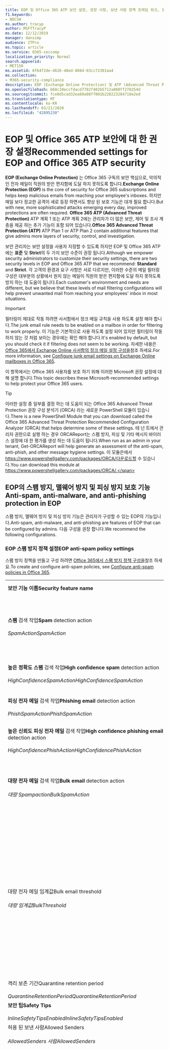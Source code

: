 ```yaml
---
title: EOP 및 Office 365 ATP 보안 설정, 권장 사항, 보낸 사람 정책 프레임 워크, 도메인 기반 메시지 보고 및 적합성에 대 한 Microsoft 권장 사항, DomainKeys 식별 된 메일, 단계, 작업 방법, 보안 기준, EOP에 대 한 초기 계획 ATP, 설치 ATP, 설치 EOP, ATP 구성, 구성 EOP, 보안 구성
f1.keywords:
- NOCSH
ms.author: tracyp
author: MSFTTracyP
ms.date: 12/12/2019
manager: dansimp
audience: ITPro
ms.topic: article
ms.service: O365-seccomp
localization_priority: Normal
search.appverid:
- MET150
ms.assetid: 6f64f2de-d626-48ed-8084-03cc72301aa4
ms.collection:
- M365-security-compliance
description: EOP (Exchange Online Protection) 및 ATP (Advanced Threat Protection) 보안 설정에 대 한 모범 사례 표준 보호에 대 한 최신 권장 사항은 무엇 인가요? 보다 엄격한 기능을 사용 하려면 어떻게 해야 합니까? 또한 ATP (Advanced Threat Protection)를 사용 하는 경우에는 어떤 것을 얻게 됩니까?
ms.openlocfilehash: b68c10eccfdacd7782f402b5712a808ff278254d
ms.sourcegitcommit: fce0d5cad32ea60a08ff001b228223284710e2ed
ms.translationtype: MT
ms.contentlocale: ko-KR
ms.lasthandoff: 03/21/2020
ms.locfileid: "42895230"
---
```

# <a name="recommended-settings-for-eop-and-office-365-atp-security"></a><span data-ttu-id="6106d-106">EOP 및 Office 365 ATP 보안에 대 한 권장 설정</span><span class="sxs-lookup"><span data-stu-id="6106d-106">Recommended settings for EOP and Office 365 ATP security</span></span>

<span data-ttu-id="6106d-107">**EOP (Exchange Online Protection)** 는 Office 365 구독의 보안 핵심으로, 악의적인 전자 메일이 직원의 받은 편지함에 도달 하지 못하도록 합니다.</span><span class="sxs-lookup"><span data-stu-id="6106d-107">**Exchange Online Protection (EOP)** is the core of security for Office 365 subscriptions and helps keep malicious emails from reaching your employee's inboxes.</span></span> <span data-ttu-id="6106d-108">하지만 매일 보다 정교한 공격이 새로 등장 하면서도 향상 된 보호 기능은 대개 필요 합니다.</span><span class="sxs-lookup"><span data-stu-id="6106d-108">But with new, more sophisticated attacks emerging every day, improved protections are often required.</span></span> <span data-ttu-id="6106d-109">**Office 365 ATP (Advanced Threat Protection)** ATP 계획 1 또는 ATP 계획 2에는 관리자가 더 많은 보안, 제어 및 조사 계층을 제공 하는 추가 기능이 포함 되어 있습니다.</span><span class="sxs-lookup"><span data-stu-id="6106d-109">**Office 365 Advanced Threat Protection (ATP)** ATP Plan 1 or ATP Plan 2 contain additional features that give admins more layers of security, control, and investigation.</span></span>

<span data-ttu-id="6106d-110">보안 관리자는 보안 설정을 사용자 지정할 수 있도록 하지만 EOP 및 Office 365 ATP에는 **표준** 및 **Strict**의 두 가지 보안 수준이 권장 됩니다.</span><span class="sxs-lookup"><span data-stu-id="6106d-110">Although we empower security administrators to customize their security settings, there are two security levels in EOP and Office 365 ATP that we recommend: **Standard** and **Strict**.</span></span> <span data-ttu-id="6106d-111">각 고객의 환경과 요구 사항은 서로 다르지만, 이러한 수준의 메일 필터링 구성은 대부분의 상황에서 원치 않는 메일이 직원의 받은 편지함에 도달 하지 못하도록 방지 하는 데 도움이 됩니다.</span><span class="sxs-lookup"><span data-stu-id="6106d-111">Each customer's environment and needs are different, but we believe that these levels of mail filtering configurations will help prevent unwanted mail from reaching your employees' inbox in most situations.</span></span>

> [!IMPORTANT]
> <span data-ttu-id="6106d-112">필터링이 제대로 작동 하려면 사서함에서 정크 메일 규칙을 사용 하도록 설정 해야 합니다.</span><span class="sxs-lookup"><span data-stu-id="6106d-112">The junk email rule needs to be enabled on a mailbox in order for filtering to work properly.</span></span> <span data-ttu-id="6106d-113">이 기능은 기본적으로 사용 하도록 설정 되어 있지만 필터링이 작동 하지 않는 것 처럼 보이는 경우에는 확인 해야 합니다.</span><span class="sxs-lookup"><span data-stu-id="6106d-113">It's enabled by default, but you should check it if filtering does not seem to be working.</span></span> <span data-ttu-id="6106d-114">자세한 내용은 [Office 365에서 Exchange Online 사서함의 정크 메일 설정 구성을](configure-junk-email-settings-on-exo-mailboxes.md)참조 하세요.</span><span class="sxs-lookup"><span data-stu-id="6106d-114">For more information, see [Configure junk email settings on Exchange Online mailboxes in Office 365](configure-junk-email-settings-on-exo-mailboxes.md).</span></span>

<span data-ttu-id="6106d-115">이 항목에서는 Office 365 사용자를 보호 하기 위해 이러한 Microsoft 권장 설정에 대해 설명 합니다.</span><span class="sxs-lookup"><span data-stu-id="6106d-115">This topic describes these Microsoft-recommended settings to help protect your Office 365 users.</span></span>

> [!TIP]
> <span data-ttu-id="6106d-116">이러한 설정 중 일부를 결정 하는 데 도움이 되는 Office 365 Advanced Threat Protection 권장 구성 분석기 (ORCA) 라는 새로운 PowerShell 모듈이 있습니다.</span><span class="sxs-lookup"><span data-stu-id="6106d-116">There is a new PowerShell Module that you can download called the Office 365 Advanced Threat Protection Recommended Configuration Analyzer (ORCA) that helps determine some of these settings.</span></span> <span data-ttu-id="6106d-117">테 넌 트에서 관리자 권한으로 실행 하는 경우 ORCAReport는 스팸 방지, 피싱 및 기타 메시지 바이러스 설정에 대 한 평가를 생성 하는 데 도움이 됩니다.</span><span class="sxs-lookup"><span data-stu-id="6106d-117">When run as an admin in your tenant, Get-ORCAReport will help generate an assessment of the anti-spam, anti-phish, and other message hygiene settings.</span></span> <span data-ttu-id="6106d-118">이 모듈은에서 https://www.powershellgallery.com/packages/ORCA/다운로드할 수 있습니다.</span><span class="sxs-lookup"><span data-stu-id="6106d-118">You can download this module at https://www.powershellgallery.com/packages/ORCA/.</span></span>

## <a name="anti-spam-anti-malware-and-anti-phishing-protection-in-eop"></a><span data-ttu-id="6106d-119">EOP의 스팸 방지, 맬웨어 방지 및 피싱 방지 보호 기능</span><span class="sxs-lookup"><span data-stu-id="6106d-119">Anti-spam, anti-malware, and anti-phishing protection in EOP</span></span>

<span data-ttu-id="6106d-120">스팸 방지, 맬웨어 방지 및 피싱 방지 기능은 관리자가 구성할 수 있는 EOP의 기능입니다.</span><span class="sxs-lookup"><span data-stu-id="6106d-120">Anti-spam, anti-malware, and anti-phishing are features of EOP that can be configured by admins.</span></span> <span data-ttu-id="6106d-121">다음 구성을 권장 합니다.</span><span class="sxs-lookup"><span data-stu-id="6106d-121">We recommend the following configurations.</span></span>

### <a name="eop-anti-spam-policy-settings"></a><span data-ttu-id="6106d-122">EOP 스팸 방지 정책 설정</span><span class="sxs-lookup"><span data-stu-id="6106d-122">EOP anti-spam policy settings</span></span>

<span data-ttu-id="6106d-123">스팸 방지 정책을 만들고 구성 하려면 [Office 365에서 스팸 방지 정책 구성을](configure-your-spam-filter-policies.md)참조 하세요.</span><span class="sxs-lookup"><span data-stu-id="6106d-123">To create and configure anti-spam policies, see [Configure anti-spam policies in Office 365](configure-your-spam-filter-policies.md).</span></span>

|||||
|---|---|---|---|
|<span data-ttu-id="6106d-124">**보안 기능 이름**</span><span class="sxs-lookup"><span data-stu-id="6106d-124">**Security feature name**</span></span>|<span data-ttu-id="6106d-125">**표준을**</span><span class="sxs-lookup"><span data-stu-id="6106d-125">**Standard**</span></span>|<span data-ttu-id="6106d-126">**항등**</span><span class="sxs-lookup"><span data-stu-id="6106d-126">**Strict**</span></span>|<span data-ttu-id="6106d-127">**설명**</span><span class="sxs-lookup"><span data-stu-id="6106d-127">**Comment**</span></span>|
|<span data-ttu-id="6106d-128">**스팸** 검색 작업</span><span class="sxs-lookup"><span data-stu-id="6106d-128">**Spam** detection action</span></span> <br/><br/> <span data-ttu-id="6106d-129">_SpamAction_</span><span class="sxs-lookup"><span data-stu-id="6106d-129">_SpamAction_</span></span>|<span data-ttu-id="6106d-130">**정크 메일 폴더로 메시지 이동**</span><span class="sxs-lookup"><span data-stu-id="6106d-130">**Move message to Junk Email folder**</span></span> <br/><br/> `MoveToJmf`|<span data-ttu-id="6106d-131">**메시지 격리**</span><span class="sxs-lookup"><span data-stu-id="6106d-131">**Quarantine message**</span></span> <br/><br/> `Quarantine`||
|<span data-ttu-id="6106d-132">**높은 정확도 스팸** 검색 작업</span><span class="sxs-lookup"><span data-stu-id="6106d-132">**High confidence spam** detection action</span></span> <br/><br/> <span data-ttu-id="6106d-133">_HighConfidenceSpamAction_</span><span class="sxs-lookup"><span data-stu-id="6106d-133">_HighConfidenceSpamAction_</span></span>|<span data-ttu-id="6106d-134">**메시지 격리**</span><span class="sxs-lookup"><span data-stu-id="6106d-134">**Quarantine message**</span></span> <br/><br/> `Quarantine`|<span data-ttu-id="6106d-135">**메시지 격리**</span><span class="sxs-lookup"><span data-stu-id="6106d-135">**Quarantine message**</span></span> <br/><br/> `Quarantine`||
|<span data-ttu-id="6106d-136">**피싱 전자 메일** 검색 작업</span><span class="sxs-lookup"><span data-stu-id="6106d-136">**Phishing email** detection action</span></span> <br/><br/> <span data-ttu-id="6106d-137">_PhishSpamAction_</span><span class="sxs-lookup"><span data-stu-id="6106d-137">_PhishSpamAction_</span></span>|<span data-ttu-id="6106d-138">**메시지 격리**</span><span class="sxs-lookup"><span data-stu-id="6106d-138">**Quarantine message**</span></span> <br/><br/> `Quarantine`|<span data-ttu-id="6106d-139">**메시지 격리**</span><span class="sxs-lookup"><span data-stu-id="6106d-139">**Quarantine message**</span></span> <br/><br/> `Quarantine`||
|<span data-ttu-id="6106d-140">**높은 신뢰도 피싱 전자 메일** 검색 작업</span><span class="sxs-lookup"><span data-stu-id="6106d-140">**High confidence phishing email** detection action</span></span> <br/><br/> <span data-ttu-id="6106d-141">_HighConfidencePhishAction_</span><span class="sxs-lookup"><span data-stu-id="6106d-141">_HighConfidencePhishAction_</span></span>|<span data-ttu-id="6106d-142">**메시지 격리**</span><span class="sxs-lookup"><span data-stu-id="6106d-142">**Quarantine message**</span></span> <br/><br/> `Quarantine`|<span data-ttu-id="6106d-143">**메시지 격리**</span><span class="sxs-lookup"><span data-stu-id="6106d-143">**Quarantine message**</span></span> <br/><br/> `Quarantine`||
|<span data-ttu-id="6106d-144">**대량 전자 메일** 검색 작업</span><span class="sxs-lookup"><span data-stu-id="6106d-144">**Bulk email** detection action</span></span> <br/><br/> <span data-ttu-id="6106d-145">_대량 Spampaction_</span><span class="sxs-lookup"><span data-stu-id="6106d-145">_BulkSpamAction_</span></span>|<span data-ttu-id="6106d-146">**정크 메일 폴더로 메시지 이동**</span><span class="sxs-lookup"><span data-stu-id="6106d-146">**Move message to Junk Email folder**</span></span> <br/><br/> `MoveToJmf`|<span data-ttu-id="6106d-147">**메시지 격리**</span><span class="sxs-lookup"><span data-stu-id="6106d-147">**Quarantine message**</span></span> <br/><br/> `Quarantine`||
|<span data-ttu-id="6106d-148">대량 전자 메일 임계값</span><span class="sxs-lookup"><span data-stu-id="6106d-148">Bulk email threshold</span></span> <br/><br/> <span data-ttu-id="6106d-149">_대량 임계값_</span><span class="sxs-lookup"><span data-stu-id="6106d-149">_BulkThreshold_</span></span>|<span data-ttu-id="6106d-150">6 </span><span class="sxs-lookup"><span data-stu-id="6106d-150">6</span></span>|<span data-ttu-id="6106d-151">4 </span><span class="sxs-lookup"><span data-stu-id="6106d-151">4</span></span>|<span data-ttu-id="6106d-152">기본값은 7 이지만이 값을 6으로 변경 하는 것이 좋습니다.</span><span class="sxs-lookup"><span data-stu-id="6106d-152">The default value is currently 7, but we recommend that you change it to 6.</span></span> <span data-ttu-id="6106d-153">자세한 내용은 [Office 365의 BCL (대량 불만 수준)](bulk-complaint-level-values.md)을 참조 하세요.</span><span class="sxs-lookup"><span data-stu-id="6106d-153">For details, see [Bulk complaint level (BCL) in Office 365](bulk-complaint-level-values.md).</span></span>|
|<span data-ttu-id="6106d-154">격리 보존 기간</span><span class="sxs-lookup"><span data-stu-id="6106d-154">Quarantine retention period</span></span> <br/><br/> <span data-ttu-id="6106d-155">_QuarantineRetentionPeriod_</span><span class="sxs-lookup"><span data-stu-id="6106d-155">_QuarantineRetentionPeriod_</span></span>|<span data-ttu-id="6106d-156">30일</span><span class="sxs-lookup"><span data-stu-id="6106d-156">30 days</span></span>|<span data-ttu-id="6106d-157">30일</span><span class="sxs-lookup"><span data-stu-id="6106d-157">30 days</span></span>||
|<span data-ttu-id="6106d-158">**보안 팁**</span><span class="sxs-lookup"><span data-stu-id="6106d-158">**Safety Tips**</span></span> <br/><br/> <span data-ttu-id="6106d-159">_InlineSafetyTipsEnabled_</span><span class="sxs-lookup"><span data-stu-id="6106d-159">_InlineSafetyTipsEnabled_</span></span>|<span data-ttu-id="6106d-160">켜짐</span><span class="sxs-lookup"><span data-stu-id="6106d-160">On</span></span> <br/><br/> `$true`|<span data-ttu-id="6106d-161">켜짐</span><span class="sxs-lookup"><span data-stu-id="6106d-161">On</span></span> <br/><br/> `$true`||
|<span data-ttu-id="6106d-162">허용 된 보낸 사람</span><span class="sxs-lookup"><span data-stu-id="6106d-162">Allowed Senders</span></span> <br/><br/> <span data-ttu-id="6106d-163">_AllowedSenders 사람_</span><span class="sxs-lookup"><span data-stu-id="6106d-163">_AllowedSenders_</span></span>|<span data-ttu-id="6106d-164">없음</span><span class="sxs-lookup"><span data-stu-id="6106d-164">None</span></span>|<span data-ttu-id="6106d-165">없음</span><span class="sxs-lookup"><span data-stu-id="6106d-165">None</span></span>||
|<span data-ttu-id="6106d-166">허용 된 보낸 사람 도메인</span><span class="sxs-lookup"><span data-stu-id="6106d-166">Allowed Sender Domains</span></span> <br/><br/> <span data-ttu-id="6106d-167">_AllowedSenderDomains_</span><span class="sxs-lookup"><span data-stu-id="6106d-167">_AllowedSenderDomains_</span></span>|<span data-ttu-id="6106d-168">없음</span><span class="sxs-lookup"><span data-stu-id="6106d-168">None</span></span>|<span data-ttu-id="6106d-169">없음</span><span class="sxs-lookup"><span data-stu-id="6106d-169">None</span></span>|<span data-ttu-id="6106d-170">소유한 도메인 (허용 _도메인이_라고도 함)을 허용 된 보낸 사람 목록에 추가 하지 않아도 됩니다.</span><span class="sxs-lookup"><span data-stu-id="6106d-170">Adding domains that you own (also known as _accepted domains_) to the allowed senders list is not required.</span></span> <span data-ttu-id="6106d-171">실제로는 잘못 된 행위자가 메일을 필터링 할 수 있는 기회를 만들기 때문에 높은 위험으로 간주 됩니다. **스팸 방지 설정** 페이지의 보안 & 준수 센터 [에서 스푸핑 정보를 사용 하](learn-about-spoof-intelligence.md) 여 조직의 일부인 도메인을 스푸핑 하는 모든 보낸 사람을 검토 하거나 외부 도메인을 위장 합니다.</span><span class="sxs-lookup"><span data-stu-id="6106d-171">In fact, it's considered high risk since it creates opportunities for bad actors to send you mail that would otherwise be filtered out. Use [spoof intelligence](learn-about-spoof-intelligence.md) in the Security & Compliance Center on the **Anti-spam settings** page to review all senders who are spoofing either domains that are part of your organization, or spoofing external domains.</span></span>|
|<span data-ttu-id="6106d-172">수신 거부</span><span class="sxs-lookup"><span data-stu-id="6106d-172">Blocked Senders</span></span> <br/><br/> <span data-ttu-id="6106d-173">_BlockedSenders_</span><span class="sxs-lookup"><span data-stu-id="6106d-173">_BlockedSenders_</span></span>|<span data-ttu-id="6106d-174">없음</span><span class="sxs-lookup"><span data-stu-id="6106d-174">None</span></span>|<span data-ttu-id="6106d-175">없음</span><span class="sxs-lookup"><span data-stu-id="6106d-175">None</span></span>||
|<span data-ttu-id="6106d-176">차단할 보낸 사람 도메인</span><span class="sxs-lookup"><span data-stu-id="6106d-176">Blocked Sender Domains</span></span> <br/><br/> <span data-ttu-id="6106d-177">_BlockedSenderDomains_</span><span class="sxs-lookup"><span data-stu-id="6106d-177">_BlockedSenderDomains_</span></span>|<span data-ttu-id="6106d-178">없음</span><span class="sxs-lookup"><span data-stu-id="6106d-178">None</span></span>|<span data-ttu-id="6106d-179">없음</span><span class="sxs-lookup"><span data-stu-id="6106d-179">None</span></span>||
|<span data-ttu-id="6106d-180">**최종 사용자 스팸 알림 사용**</span><span class="sxs-lookup"><span data-stu-id="6106d-180">**Enable end-user spam notifications**</span></span> <br/><br/> <span data-ttu-id="6106d-181">_EnableEndUserSpamNotifications_</span><span class="sxs-lookup"><span data-stu-id="6106d-181">_EnableEndUserSpamNotifications_</span></span>|<span data-ttu-id="6106d-182">사용</span><span class="sxs-lookup"><span data-stu-id="6106d-182">Enabled</span></span> <br/><br/> `$true`|<span data-ttu-id="6106d-183">사용</span><span class="sxs-lookup"><span data-stu-id="6106d-183">Enabled</span></span> <br/><br/> `$true`||
|<span data-ttu-id="6106d-184">**다음 간격으로 최종 사용자 스팸 알림 보내기 (일)**</span><span class="sxs-lookup"><span data-stu-id="6106d-184">**Send end-user spam notifications every (days)**</span></span> <br/><br/> <span data-ttu-id="6106d-185">_EndUserSpamNotificationFrequency_</span><span class="sxs-lookup"><span data-stu-id="6106d-185">_EndUserSpamNotificationFrequency_</span></span>|<span data-ttu-id="6106d-186">3 일</span><span class="sxs-lookup"><span data-stu-id="6106d-186">3 days</span></span>|<span data-ttu-id="6106d-187">3 일</span><span class="sxs-lookup"><span data-stu-id="6106d-187">3 days</span></span>||
|<span data-ttu-id="6106d-188">**스팸 ZAP**</span><span class="sxs-lookup"><span data-stu-id="6106d-188">**Spam ZAP**</span></span> <br/><br/> <span data-ttu-id="6106d-189">_SpamZapEnabled_</span><span class="sxs-lookup"><span data-stu-id="6106d-189">_SpamZapEnabled_</span></span>|<span data-ttu-id="6106d-190">사용</span><span class="sxs-lookup"><span data-stu-id="6106d-190">Enabled</span></span> <br/><br/> `$true`|<span data-ttu-id="6106d-191">사용</span><span class="sxs-lookup"><span data-stu-id="6106d-191">Enabled</span></span> <br/><br/> `$true`||
|<span data-ttu-id="6106d-192">**피싱 ZAP**</span><span class="sxs-lookup"><span data-stu-id="6106d-192">**Phish ZAP**</span></span> <br/><br/> <span data-ttu-id="6106d-193">_PhishZapEnabled_</span><span class="sxs-lookup"><span data-stu-id="6106d-193">_PhishZapEnabled_</span></span>|<span data-ttu-id="6106d-194">사용</span><span class="sxs-lookup"><span data-stu-id="6106d-194">Enabled</span></span> <br/><br/> `$true`|<span data-ttu-id="6106d-195">사용</span><span class="sxs-lookup"><span data-stu-id="6106d-195">Enabled</span></span> <br/><br/> `$true`||
|<span data-ttu-id="6106d-196">_MarkAsSpamBulkMail_</span><span class="sxs-lookup"><span data-stu-id="6106d-196">_MarkAsSpamBulkMail_</span></span>|<span data-ttu-id="6106d-197">켜짐</span><span class="sxs-lookup"><span data-stu-id="6106d-197">On</span></span>|<span data-ttu-id="6106d-198">켜짐</span><span class="sxs-lookup"><span data-stu-id="6106d-198">On</span></span>|<span data-ttu-id="6106d-199">이 설정은 PowerShell 에서만 사용할 수 있습니다.</span><span class="sxs-lookup"><span data-stu-id="6106d-199">This setting is only available in PowerShell.</span></span>|
|

<span data-ttu-id="6106d-200">스팸 방지 정책에는 더 이상 사용 되지 않는 여러 ASF (고급 스팸 필터) 설정이 있습니다.</span><span class="sxs-lookup"><span data-stu-id="6106d-200">There are several other Advanced Spam Filter (ASF) settings in anti-spam policies that are in the process of being deprecated.</span></span> <span data-ttu-id="6106d-201">이러한 기능의 감가 상각 일정에 대 한 자세한 내용은이 항목의 외부에서 제공 됩니다.</span><span class="sxs-lookup"><span data-stu-id="6106d-201">More information on the timelines for the depreciation of these features will be communicated outside of this topic.</span></span>

<span data-ttu-id="6106d-202">이러한 ASF 설정은 **표준** 및 **Strict** 수준에 대해 모두 **해제** 하는 것이 좋습니다.</span><span class="sxs-lookup"><span data-stu-id="6106d-202">We recommend that you turn these ASF settings **Off** for both **Standard** and **Strict** levels.</span></span> <span data-ttu-id="6106d-203">ASF 설정에 대 한 자세한 내용은 [Office 365의 asf (Advanced 스팸 필터) 설정을](advanced-spam-filtering-asf-options.md)참조 하십시오.</span><span class="sxs-lookup"><span data-stu-id="6106d-203">For more information about ASF settings, see [Advanced Spam Filter (ASF) settings in Office 365](advanced-spam-filtering-asf-options.md).</span></span>

|||
|----|---|
|<span data-ttu-id="6106d-204">**보안 기능 이름**</span><span class="sxs-lookup"><span data-stu-id="6106d-204">**Security feature name**</span></span>|<span data-ttu-id="6106d-205">**Comments**</span><span class="sxs-lookup"><span data-stu-id="6106d-205">**Comments**</span></span>|
|<span data-ttu-id="6106d-206">**원격 사이트에 대 한 이미지 링크** (_IncreaseScoreWithImageLinks_)</span><span class="sxs-lookup"><span data-stu-id="6106d-206">**Image links to remote sites** (_IncreaseScoreWithImageLinks_)</span></span>||
|<span data-ttu-id="6106d-207">**URL의 숫자 IP 주소** (_IncreaseScoreWithNumericIps_)</span><span class="sxs-lookup"><span data-stu-id="6106d-207">**Numeric IP address in URL** (_IncreaseScoreWithNumericIps_)</span></span>||
|<span data-ttu-id="6106d-208">**UL이 다른 포트로 리디렉션** (_IncreaseScoreWithRedirectToOtherPort_)</span><span class="sxs-lookup"><span data-stu-id="6106d-208">**UL redirect to other port** (_IncreaseScoreWithRedirectToOtherPort_)</span></span>||
|<span data-ttu-id="6106d-209">**-Biz 또는 IncreaseScoreWithBizOrInfoUrls (info websites)에 대 한 URL** _IncreaseScoreWithBizOrInfoUrls_</span><span class="sxs-lookup"><span data-stu-id="6106d-209">**URL to .biz or .info websites** (_IncreaseScoreWithBizOrInfoUrls_)</span></span>||
|<span data-ttu-id="6106d-210">**빈 메시지** (_MarkAsSpamEmptyMessages_)</span><span class="sxs-lookup"><span data-stu-id="6106d-210">**Empty messages** (_MarkAsSpamEmptyMessages_)</span></span>||
|<span data-ttu-id="6106d-211">**JavaScript 또는 HTML의 VBScript** (_MarkAsSpamJavaScriptInHtml_)</span><span class="sxs-lookup"><span data-stu-id="6106d-211">**JavaScript or VBScript in HTML** (_MarkAsSpamJavaScriptInHtml_)</span></span>||
|<span data-ttu-id="6106d-212">**HTML의 Frame 또는 IFrame 태그** (_MarkAsSpamFramesInHtml_)</span><span class="sxs-lookup"><span data-stu-id="6106d-212">**Frame or IFrame tags in HTML** (_MarkAsSpamFramesInHtml_)</span></span>||
|<span data-ttu-id="6106d-213">**HTML의 개체 태그** (_MarkAsSpamObjectTagsInHtml_)</span><span class="sxs-lookup"><span data-stu-id="6106d-213">**Object tags in HTML** (_MarkAsSpamObjectTagsInHtml_)</span></span>||
|<span data-ttu-id="6106d-214">**HTML로 태그 포함** (_MarkAsSpamEmbedTagsInHtml_)</span><span class="sxs-lookup"><span data-stu-id="6106d-214">**Embed tags in HTML** (_MarkAsSpamEmbedTagsInHtml_)</span></span>||
|<span data-ttu-id="6106d-215">**HTML의 양식 태그** (_MarkAsSpamFormTagsInHtml_)</span><span class="sxs-lookup"><span data-stu-id="6106d-215">**Form tags in HTML** (_MarkAsSpamFormTagsInHtml_)</span></span>||
|<span data-ttu-id="6106d-216">**HTML의 웹 버그** (_MarkAsSpamWebBugsInHtml_)</span><span class="sxs-lookup"><span data-stu-id="6106d-216">**Web bugs in HTML** (_MarkAsSpamWebBugsInHtml_)</span></span>||
|<span data-ttu-id="6106d-217">**중요 한 단어 목록 적용** (_MarkAsSpamSensitiveWordList_)</span><span class="sxs-lookup"><span data-stu-id="6106d-217">**Apply sensitive word list** (_MarkAsSpamSensitiveWordList_)</span></span>||
|<span data-ttu-id="6106d-218">**SPF 레코드: 하드 실패** (_MarkAsSpamSpfRecordHardFail_)</span><span class="sxs-lookup"><span data-stu-id="6106d-218">**SPF record: hard fail** (_MarkAsSpamSpfRecordHardFail_)</span></span>||
|<span data-ttu-id="6106d-219">**조건부 보낸 사람 ID 필터링: 하드 실패** (_MarkAsSpamFromAddressAuthFail_)</span><span class="sxs-lookup"><span data-stu-id="6106d-219">**Conditional Sender ID filtering: hard fail** (_MarkAsSpamFromAddressAuthFail_)</span></span>||
|<span data-ttu-id="6106d-220">**NDR 백 분산** (_MarkAsSpamNdrBackscatter_)</span><span class="sxs-lookup"><span data-stu-id="6106d-220">**NDR backscatter** (_MarkAsSpamNdrBackscatter_)</span></span>||
|

#### <a name="eop-outbound-spam-policy-settings"></a><span data-ttu-id="6106d-221">EOP 아웃 바운드 스팸 정책 설정</span><span class="sxs-lookup"><span data-stu-id="6106d-221">EOP outbound spam policy settings</span></span>

<span data-ttu-id="6106d-222">아웃 바운드 스팸 정책을 만들고 구성 하려면 [Office 365에서 아웃 바운드 스팸 필터링 구성을](configure-the-outbound-spam-policy.md)참조 하세요.</span><span class="sxs-lookup"><span data-stu-id="6106d-222">To create and configure outbound spam policies, see [Configure outbound spam filtering in Office 365](configure-the-outbound-spam-policy.md).</span></span>

||||
|---|---|---|---|
|<span data-ttu-id="6106d-223">**보안 기능 이름**</span><span class="sxs-lookup"><span data-stu-id="6106d-223">**Security feature name**</span></span>|<span data-ttu-id="6106d-224">**표준을**</span><span class="sxs-lookup"><span data-stu-id="6106d-224">**Standard**</span></span>|<span data-ttu-id="6106d-225">**항등**</span><span class="sxs-lookup"><span data-stu-id="6106d-225">**Strict**</span></span>|<span data-ttu-id="6106d-226">**설명**</span><span class="sxs-lookup"><span data-stu-id="6106d-226">**Comment**</span></span>|
|<span data-ttu-id="6106d-227">**사용자 당 최대 받는 사람 수: 외부 시간 제한**</span><span class="sxs-lookup"><span data-stu-id="6106d-227">**Maximum number of recipients per user: External hourly limit**</span></span> <br/><br/> <span data-ttu-id="6106d-228">_RecipientLimitExternalPerHour_</span><span class="sxs-lookup"><span data-stu-id="6106d-228">_RecipientLimitExternalPerHour_</span></span>|<span data-ttu-id="6106d-229">500</span><span class="sxs-lookup"><span data-stu-id="6106d-229">500</span></span>|<span data-ttu-id="6106d-230">400</span><span class="sxs-lookup"><span data-stu-id="6106d-230">400</span></span>||
|<span data-ttu-id="6106d-231">**사용자 당 최대 받는 사람 수: 내부 시간 제한**</span><span class="sxs-lookup"><span data-stu-id="6106d-231">**Maximum number of recipients per user: Internal hourly limit**</span></span> <br/><br/> <span data-ttu-id="6106d-232">_RecipientLimitInternalPerHour_</span><span class="sxs-lookup"><span data-stu-id="6106d-232">_RecipientLimitInternalPerHour_</span></span>|<span data-ttu-id="6106d-233">1000</span><span class="sxs-lookup"><span data-stu-id="6106d-233">1000</span></span>|<span data-ttu-id="6106d-234">800</span><span class="sxs-lookup"><span data-stu-id="6106d-234">800</span></span>||
|<span data-ttu-id="6106d-235">**사용자 당 최대 받는 사람 수: 일일 제한**</span><span class="sxs-lookup"><span data-stu-id="6106d-235">**Maximum number of recipients per user: Daily limit**</span></span> <br/><br/> <span data-ttu-id="6106d-236">_RecipientLimitPerDay_</span><span class="sxs-lookup"><span data-stu-id="6106d-236">_RecipientLimitPerDay_</span></span>|<span data-ttu-id="6106d-237">1000</span><span class="sxs-lookup"><span data-stu-id="6106d-237">1000</span></span>|<span data-ttu-id="6106d-238">800</span><span class="sxs-lookup"><span data-stu-id="6106d-238">800</span></span>||
|<span data-ttu-id="6106d-239">**사용자가 제한을 초과 하는 경우의 동작**</span><span class="sxs-lookup"><span data-stu-id="6106d-239">**Action when a user exceeds the limits**</span></span> <br/><br/> <span data-ttu-id="6106d-240">_ActionWhenThresholdReached_</span><span class="sxs-lookup"><span data-stu-id="6106d-240">_ActionWhenThresholdReached_</span></span>|<span data-ttu-id="6106d-241">**사용자가 메일을 보낼 수 없도록 제한**</span><span class="sxs-lookup"><span data-stu-id="6106d-241">**Restrict the user from sending mail**</span></span> <br/><br/> `BlockUser`|<span data-ttu-id="6106d-242">**사용자가 메일을 보낼 수 없도록 제한**</span><span class="sxs-lookup"><span data-stu-id="6106d-242">**Restrict the user from sending mail**</span></span> <br/><br/> `BlockUser`||
|

### <a name="eop-anti-malware-policy-settings"></a><span data-ttu-id="6106d-243">EOP 맬웨어 방지 정책 설정</span><span class="sxs-lookup"><span data-stu-id="6106d-243">EOP anti-malware policy settings</span></span>

<span data-ttu-id="6106d-244">맬웨어 방지 정책을 만들고 구성 하려면 [Office 365에서 맬웨어 방지 정책 구성을](configure-anti-malware-policies.md)참조 하세요.</span><span class="sxs-lookup"><span data-stu-id="6106d-244">To create and configure anti-malware policies, see [Configure anti-malware policies in Office 365](configure-anti-malware-policies.md).</span></span>

|||||
|---|---|---|---|
|<span data-ttu-id="6106d-245">**보안 기능 이름**</span><span class="sxs-lookup"><span data-stu-id="6106d-245">**Security feature name**</span></span>|<span data-ttu-id="6106d-246">**표준을**</span><span class="sxs-lookup"><span data-stu-id="6106d-246">**Standard**</span></span>|<span data-ttu-id="6106d-247">**항등**</span><span class="sxs-lookup"><span data-stu-id="6106d-247">**Strict**</span></span>|<span data-ttu-id="6106d-248">**설명**</span><span class="sxs-lookup"><span data-stu-id="6106d-248">**Comment**</span></span>|
|<span data-ttu-id="6106d-249">**메시지가 격리 된 경우 받는 사람에 게 알릴지 여부**</span><span class="sxs-lookup"><span data-stu-id="6106d-249">**Do you want to notify recipients if their messages are quarantined?**</span></span> <br/><br/> <span data-ttu-id="6106d-250">_작업_</span><span class="sxs-lookup"><span data-stu-id="6106d-250">_Action_</span></span>|<span data-ttu-id="6106d-251">아니요</span><span class="sxs-lookup"><span data-stu-id="6106d-251">No</span></span> <br/><br/> <span data-ttu-id="6106d-252">_DeleteMessage_</span><span class="sxs-lookup"><span data-stu-id="6106d-252">_DeleteMessage_</span></span>|<span data-ttu-id="6106d-253">아니요</span><span class="sxs-lookup"><span data-stu-id="6106d-253">No</span></span> <br/><br/> <span data-ttu-id="6106d-254">_DeleteMessage_</span><span class="sxs-lookup"><span data-stu-id="6106d-254">_DeleteMessage_</span></span>|<span data-ttu-id="6106d-255">전자 메일 첨부 파일에서 맬웨어가 검색 되 면 메시지가 격리 되며 관리자만 해제할 수 있습니다.</span><span class="sxs-lookup"><span data-stu-id="6106d-255">If malware is detected in an email attachment, the message is quarantined and can be released only by an admin.</span></span>|
|<span data-ttu-id="6106d-256">**일반 첨부 파일 형식 필터**</span><span class="sxs-lookup"><span data-stu-id="6106d-256">**Common Attachment Types Filter**</span></span> <br/><br/> <span data-ttu-id="6106d-257">_EnableFileFilter_</span><span class="sxs-lookup"><span data-stu-id="6106d-257">_EnableFileFilter_</span></span>|<span data-ttu-id="6106d-258">켜짐</span><span class="sxs-lookup"><span data-stu-id="6106d-258">On</span></span> <br/><br/> `$true`|<span data-ttu-id="6106d-259">켜짐</span><span class="sxs-lookup"><span data-stu-id="6106d-259">On</span></span> <br/><br/> `$true`|<span data-ttu-id="6106d-260">이 설정은 첨부 파일 내용에 상관 없이 설정별 첨부 파일이 들어 있는 메시지의 형식을 설정 합니다.</span><span class="sxs-lookup"><span data-stu-id="6106d-260">This setting quarantines messages that contain executable attachments based on file type, regardless of the attachment content.</span></span>|
|<span data-ttu-id="6106d-261">**맬웨어 제로 시간 자동 삭제**</span><span class="sxs-lookup"><span data-stu-id="6106d-261">**Malware Zero-hour Auto Purge**</span></span> <br/><br/> <span data-ttu-id="6106d-262">_ZapEnabled_</span><span class="sxs-lookup"><span data-stu-id="6106d-262">_ZapEnabled_</span></span>|<span data-ttu-id="6106d-263">켜짐</span><span class="sxs-lookup"><span data-stu-id="6106d-263">On</span></span> <br/><br/> `$true`|<span data-ttu-id="6106d-264">켜짐</span><span class="sxs-lookup"><span data-stu-id="6106d-264">On</span></span> <br/><br/> `$true`||
|<span data-ttu-id="6106d-265">배달 되지 않은 메시지의 **내부 보낸 사람에 게 알림**</span><span class="sxs-lookup"><span data-stu-id="6106d-265">**Notify internal senders** of the undelivered message</span></span> <br/><br/> <span data-ttu-id="6106d-266">_EnableInternalSenderNotifications_</span><span class="sxs-lookup"><span data-stu-id="6106d-266">_EnableInternalSenderNotifications_</span></span>|<span data-ttu-id="6106d-267">사용 안 함</span><span class="sxs-lookup"><span data-stu-id="6106d-267">Disabled</span></span> <br/><br/> `$false`|<span data-ttu-id="6106d-268">사용 안 함</span><span class="sxs-lookup"><span data-stu-id="6106d-268">Disabled</span></span> <br/><br/> `$false`||
|<span data-ttu-id="6106d-269">배달 되지 않은 메시지의 **외부 보낸 사람에 게 알림**</span><span class="sxs-lookup"><span data-stu-id="6106d-269">**Notify external senders** of the undelivered message</span></span> <br/><br/> <span data-ttu-id="6106d-270">_EnableExternalSenderNotifications_</span><span class="sxs-lookup"><span data-stu-id="6106d-270">_EnableExternalSenderNotifications_</span></span>|<span data-ttu-id="6106d-271">사용 안 함</span><span class="sxs-lookup"><span data-stu-id="6106d-271">Disabled</span></span> <br/><br/> `$false`|<span data-ttu-id="6106d-272">사용 안 함</span><span class="sxs-lookup"><span data-stu-id="6106d-272">Disabled</span></span> <br/><br/> `$false`||
|

### <a name="eop-anti-phishing-policy-settings"></a><span data-ttu-id="6106d-273">EOP 피싱 방지 정책 설정</span><span class="sxs-lookup"><span data-stu-id="6106d-273">EOP anti-phishing policy settings</span></span>

|<span data-ttu-id="6106d-274">보안 기능 이름</span><span class="sxs-lookup"><span data-stu-id="6106d-274">Security feature name</span></span>|<span data-ttu-id="6106d-275">표준을</span><span class="sxs-lookup"><span data-stu-id="6106d-275">Standard</span></span>|<span data-ttu-id="6106d-276">항등</span><span class="sxs-lookup"><span data-stu-id="6106d-276">Strict</span></span>|<span data-ttu-id="6106d-277">Comment</span><span class="sxs-lookup"><span data-stu-id="6106d-277">Comment</span></span>|
|---------|---------|---------|---------|
|<span data-ttu-id="6106d-278">스푸핑 방지 보호 사용</span><span class="sxs-lookup"><span data-stu-id="6106d-278">Enable anti-spoofing protection</span></span>|<span data-ttu-id="6106d-279">켜짐</span><span class="sxs-lookup"><span data-stu-id="6106d-279">On</span></span>|<span data-ttu-id="6106d-280">켜짐</span><span class="sxs-lookup"><span data-stu-id="6106d-280">On</span></span>||
|<span data-ttu-id="6106d-281">인증 되지 않은 보낸 사람 (태깅) 사용</span><span class="sxs-lookup"><span data-stu-id="6106d-281">Enable Unauthenticated Sender (tagging)</span></span>|<span data-ttu-id="6106d-282">켜짐</span><span class="sxs-lookup"><span data-stu-id="6106d-282">On</span></span>|<span data-ttu-id="6106d-283">켜짐</span><span class="sxs-lookup"><span data-stu-id="6106d-283">On</span></span>||
|<span data-ttu-id="6106d-284">도메인을 스푸핑할 수 없는 사용자가 전자 메일을 보낸 경우</span><span class="sxs-lookup"><span data-stu-id="6106d-284">If email is sent by someone who's not allowed to spoof your domain</span></span>|<span data-ttu-id="6106d-285">받는 사람의 정크 메일 폴더로 메시지 이동</span><span class="sxs-lookup"><span data-stu-id="6106d-285">Move message to the recipients' Junk Email folders</span></span>|<span data-ttu-id="6106d-286">메시지 격리</span><span class="sxs-lookup"><span data-stu-id="6106d-286">Quarantine the message</span></span>||

## <a name="office-365-advanced-threat-protection-security"></a><span data-ttu-id="6106d-287">Office 365 Advanced Threat Protection 보안</span><span class="sxs-lookup"><span data-stu-id="6106d-287">Office 365 Advanced Threat Protection security</span></span>

<span data-ttu-id="6106d-288">추가 보안 이점은 Office 365의 ATP (Advanced Threat Protection) 구독에서 제공 됩니다.</span><span class="sxs-lookup"><span data-stu-id="6106d-288">Additional security benefits come with an Office 365 Advanced Threat Protection (ATP) subscription.</span></span> <span data-ttu-id="6106d-289">최신 뉴스 및 정보에 대 한 [Office 365 ATP의 새로운 기능](whats-new-in-office-365-atp.md)을 확인할 수 있습니다.</span><span class="sxs-lookup"><span data-stu-id="6106d-289">For the latest news and information, you can see [What's new in Office 365 ATP](whats-new-in-office-365-atp.md).</span></span>

<span data-ttu-id="6106d-290">Office 365 ATP에는 악의적인 첨부 파일이 있는 전자 메일이 배달 되지 않도록 하 고 사용자가 안전 하지 않을 수 있는 Url을 클릭 하지 못하도록 하기 위한 안전한 첨부 파일 및 안전한 링크 정책이 포함 되어 있습니다.</span><span class="sxs-lookup"><span data-stu-id="6106d-290">Office 365 ATP includes the Safe Attachment and Safe Links policies to prevent email with potentially malicious attachments from being delivered, and to keep users from clicking potentially unsafe URLs.</span></span>

> [!IMPORTANT]
> <span data-ttu-id="6106d-291">고급 피싱 방지는 Office 365 ATP 구독의 혜택 중 하나입니다.</span><span class="sxs-lookup"><span data-stu-id="6106d-291">Advanced anti-phishing is one of the benefits of an Office 365 ATP subscription.</span></span> <span data-ttu-id="6106d-292">기본적으로 사용 하도록 설정 되어 있지만 메일 필터링을 시작 하려면 먼저 하나 이상의 피싱 방지 정책을 구성 ***해야 합니다*** .</span><span class="sxs-lookup"><span data-stu-id="6106d-292">Although it's enabled by default, you ***must*** configure at least one anti-phishing policy before it can start filtering mail.</span></span> <span data-ttu-id="6106d-293">피싱 방지 정책을 구성 하지 않으면 사용자가 위험한 전자 메일에 노출 될 수 있습니다.</span><span class="sxs-lookup"><span data-stu-id="6106d-293">Forgetting to configure anti-phishing policies could exposes users to risky emails.</span></span> <span data-ttu-id="6106d-294">Office 365 ATP 구독을 추가한 후에는 피싱 방지 정책을 구성 해야 합니다.</span><span class="sxs-lookup"><span data-stu-id="6106d-294">Be sure to configure your anti-phishing policies after you add an Office 365 ATP subscription.</span></span>

<span data-ttu-id="6106d-295">EOP에 Office 365 ATP 구독을 추가한 경우에는 다음 구성을 설정 합니다.</span><span class="sxs-lookup"><span data-stu-id="6106d-295">If you've added an Office 365 ATP subscription to your EOP, set the following configurations.</span></span>

### <a name="office-atp-anti-phishing-policy-settings"></a><span data-ttu-id="6106d-296">Office ATP 피싱 방지 정책 설정</span><span class="sxs-lookup"><span data-stu-id="6106d-296">Office ATP anti-phishing policy settings</span></span>

<span data-ttu-id="6106d-297">EOP 고객은 앞에서 설명한 것 처럼 기본 피싱 방지를 제공 하지만 Office 365 ATP에는 공격을 방지, 감지 및 수정 하는 데 도움이 되는 다양 한 기능 및 제어가 포함 되어 있습니다.</span><span class="sxs-lookup"><span data-stu-id="6106d-297">EOP customers get basic anti-phishing as previously described, but Office 365 ATP includes more features and control to help prevent, detect, and remediate against attacks.</span></span>

|<span data-ttu-id="6106d-298">가장 보안 기능 이름</span><span class="sxs-lookup"><span data-stu-id="6106d-298">Impersonation security feature name</span></span>|<span data-ttu-id="6106d-299">표준을</span><span class="sxs-lookup"><span data-stu-id="6106d-299">Standard</span></span>|<span data-ttu-id="6106d-300">항등</span><span class="sxs-lookup"><span data-stu-id="6106d-300">Strict</span></span>|<span data-ttu-id="6106d-301">Comment</span><span class="sxs-lookup"><span data-stu-id="6106d-301">Comment</span></span>|
|---------|---------|---------|---------|
|<span data-ttu-id="6106d-302">(가장 정책 편집) 보호할 사용자 추가</span><span class="sxs-lookup"><span data-stu-id="6106d-302">(Edit impersonation policy) Add users to protect</span></span>|<span data-ttu-id="6106d-303">켜짐</span><span class="sxs-lookup"><span data-stu-id="6106d-303">On</span></span>|<span data-ttu-id="6106d-304">켜짐</span><span class="sxs-lookup"><span data-stu-id="6106d-304">On</span></span>|<span data-ttu-id="6106d-305">조직에 따라 다르지만 주요 역할에 사용자를 추가 하는 것이 좋습니다.</span><span class="sxs-lookup"><span data-stu-id="6106d-305">Depends on your organization, but we recommend adding users in key roles.</span></span> <span data-ttu-id="6106d-306">내부적으로는 CEO, CFO 및 기타 선임 리더가 될 수 있습니다.</span><span class="sxs-lookup"><span data-stu-id="6106d-306">Internally, these might be your CEO, CFO, and other senior leaders.</span></span> <span data-ttu-id="6106d-307">외부에는 council 구성원 또는 이사회의 보드가 포함 될 수 있습니다.</span><span class="sxs-lookup"><span data-stu-id="6106d-307">Externally, these could include council members or your board of directors.</span></span>|
|<span data-ttu-id="6106d-308">(가장 정책 편집) 소유한 도메인을 자동으로 포함</span><span class="sxs-lookup"><span data-stu-id="6106d-308">(Edit impersonation policy) Automatically include the domains I own</span></span>|<span data-ttu-id="6106d-309">켜짐</span><span class="sxs-lookup"><span data-stu-id="6106d-309">On</span></span>|<span data-ttu-id="6106d-310">켜짐</span><span class="sxs-lookup"><span data-stu-id="6106d-310">On</span></span>||
|<span data-ttu-id="6106d-311">(가장 정책 편집) 사용자 지정 도메인 포함</span><span class="sxs-lookup"><span data-stu-id="6106d-311">(Edit impersonation policy) Include custom domains</span></span>|<span data-ttu-id="6106d-312">켜짐</span><span class="sxs-lookup"><span data-stu-id="6106d-312">On</span></span>|<span data-ttu-id="6106d-313">켜짐</span><span class="sxs-lookup"><span data-stu-id="6106d-313">On</span></span>|<span data-ttu-id="6106d-314">조직에 따라 다르지만 사용자가 소유 하지 않은 대부분의 도메인과 상호 작용 하는 도메인을 추가 하는 것이 좋습니다.</span><span class="sxs-lookup"><span data-stu-id="6106d-314">Depends on your organization, but we recommend adding domains you interact with most that you don't own.</span></span>|
|<span data-ttu-id="6106d-315">지정한 가장 한 사용자가 전자 메일을 보낸 경우</span><span class="sxs-lookup"><span data-stu-id="6106d-315">If email is sent by an impersonated user you specified</span></span>|<span data-ttu-id="6106d-316">메시지 격리</span><span class="sxs-lookup"><span data-stu-id="6106d-316">Quarantine the message</span></span>|<span data-ttu-id="6106d-317">메시지 격리</span><span class="sxs-lookup"><span data-stu-id="6106d-317">Quarantine the message</span></span>||
|<span data-ttu-id="6106d-318">지정한 가장 한 도메인에서 전자 메일을 보낸 경우</span><span class="sxs-lookup"><span data-stu-id="6106d-318">If email is sent by an impersonated domain you specified</span></span>|<span data-ttu-id="6106d-319">메시지 격리</span><span class="sxs-lookup"><span data-stu-id="6106d-319">Quarantine the message</span></span>|<span data-ttu-id="6106d-320">메시지 격리</span><span class="sxs-lookup"><span data-stu-id="6106d-320">Quarantine the message</span></span>||
|<span data-ttu-id="6106d-321">가장 한 사용자에 대 한 팁 표시</span><span class="sxs-lookup"><span data-stu-id="6106d-321">Show tip for impersonated users</span></span>|<span data-ttu-id="6106d-322">켜짐</span><span class="sxs-lookup"><span data-stu-id="6106d-322">On</span></span>|<span data-ttu-id="6106d-323">켜짐</span><span class="sxs-lookup"><span data-stu-id="6106d-323">On</span></span>||
|<span data-ttu-id="6106d-324">가장 한 도메인에 대 한 팁 표시</span><span class="sxs-lookup"><span data-stu-id="6106d-324">Show tip for impersonated domains</span></span>|<span data-ttu-id="6106d-325">켜짐</span><span class="sxs-lookup"><span data-stu-id="6106d-325">On</span></span>|<span data-ttu-id="6106d-326">켜짐</span><span class="sxs-lookup"><span data-stu-id="6106d-326">On</span></span>||
|<span data-ttu-id="6106d-327">비정상적 캐릭터에 대 한 팁 표시</span><span class="sxs-lookup"><span data-stu-id="6106d-327">Show tip for unusual characters</span></span>|<span data-ttu-id="6106d-328">켜짐</span><span class="sxs-lookup"><span data-stu-id="6106d-328">On</span></span>|<span data-ttu-id="6106d-329">켜짐</span><span class="sxs-lookup"><span data-stu-id="6106d-329">On</span></span>||
|<span data-ttu-id="6106d-330">사서함 인텔리전스 사용</span><span class="sxs-lookup"><span data-stu-id="6106d-330">Enable Mailbox intelligence</span></span>|<span data-ttu-id="6106d-331">켜짐</span><span class="sxs-lookup"><span data-stu-id="6106d-331">On</span></span>|<span data-ttu-id="6106d-332">켜짐</span><span class="sxs-lookup"><span data-stu-id="6106d-332">On</span></span>||
|<span data-ttu-id="6106d-333">사서함 인텔리전스 기반 가장 보호 사용</span><span class="sxs-lookup"><span data-stu-id="6106d-333">Enable Mailbox intelligence based impersonation protection</span></span>|<span data-ttu-id="6106d-334">켜짐</span><span class="sxs-lookup"><span data-stu-id="6106d-334">On</span></span>|<span data-ttu-id="6106d-335">켜짐</span><span class="sxs-lookup"><span data-stu-id="6106d-335">On</span></span>||
|<span data-ttu-id="6106d-336">사서함 인텔리전스를 통해 보호 되는 가장 된 사용자가 전자 메일을 보낸 경우</span><span class="sxs-lookup"><span data-stu-id="6106d-336">If email is sent by an impersonated user protected by mailbox intelligence</span></span>|<span data-ttu-id="6106d-337">받는 사람의 정크 메일 폴더로 메시지 이동</span><span class="sxs-lookup"><span data-stu-id="6106d-337">Move message to the recipients' Junk Email folders</span></span>|<span data-ttu-id="6106d-338">메시지 격리</span><span class="sxs-lookup"><span data-stu-id="6106d-338">Quarantine the message</span></span>||
|<span data-ttu-id="6106d-339">(가장 정책 편집) 신뢰할 수 있는 보낸 사람 및 도메인 추가</span><span class="sxs-lookup"><span data-stu-id="6106d-339">(Edit impersonation policy) Add trusted senders and domains</span></span>|<span data-ttu-id="6106d-340">없음</span><span class="sxs-lookup"><span data-stu-id="6106d-340">None</span></span>|<span data-ttu-id="6106d-341">없음</span><span class="sxs-lookup"><span data-stu-id="6106d-341">None</span></span>|<span data-ttu-id="6106d-342">조직에 따라 다르지만 가장을 제외 하 고는 피싱으로 표시 되는 사용자 또는 도메인을 추가 하는 것이 좋습니다.</span><span class="sxs-lookup"><span data-stu-id="6106d-342">Depends on your organization, but we recommend adding users or domains that incorrectly get marked as phish due to impersonation only and not other filters.</span></span>|

|<span data-ttu-id="6106d-343">스푸핑 보안 기능 이름</span><span class="sxs-lookup"><span data-stu-id="6106d-343">Spoof security feature name</span></span>|<span data-ttu-id="6106d-344">표준을</span><span class="sxs-lookup"><span data-stu-id="6106d-344">Standard</span></span>|<span data-ttu-id="6106d-345">항등</span><span class="sxs-lookup"><span data-stu-id="6106d-345">Strict</span></span>|<span data-ttu-id="6106d-346">Comment</span><span class="sxs-lookup"><span data-stu-id="6106d-346">Comment</span></span>|
|---------|---------|---------|---------|
|<span data-ttu-id="6106d-347">스푸핑 방지 보호 사용</span><span class="sxs-lookup"><span data-stu-id="6106d-347">Enable anti-spoofing protection</span></span>|<span data-ttu-id="6106d-348">켜짐</span><span class="sxs-lookup"><span data-stu-id="6106d-348">On</span></span>|<span data-ttu-id="6106d-349">켜짐</span><span class="sxs-lookup"><span data-stu-id="6106d-349">On</span></span>||
|<span data-ttu-id="6106d-350">인증 되지 않은 보낸 사람 (태깅) 사용</span><span class="sxs-lookup"><span data-stu-id="6106d-350">Enable Unauthenticated Sender (tagging)</span></span>|<span data-ttu-id="6106d-351">켜짐</span><span class="sxs-lookup"><span data-stu-id="6106d-351">On</span></span>|<span data-ttu-id="6106d-352">켜짐</span><span class="sxs-lookup"><span data-stu-id="6106d-352">On</span></span>||
|<span data-ttu-id="6106d-353">도메인을 스푸핑할 수 없는 사용자가 전자 메일을 보낸 경우</span><span class="sxs-lookup"><span data-stu-id="6106d-353">If email is sent by someone who's not allowed to spoof your domain</span></span>|<span data-ttu-id="6106d-354">받는 사람의 정크 메일 폴더로 메시지 이동</span><span class="sxs-lookup"><span data-stu-id="6106d-354">Move message to the recipients' Junk Email folders</span></span>|<span data-ttu-id="6106d-355">메시지 격리</span><span class="sxs-lookup"><span data-stu-id="6106d-355">Quarantine the message</span></span>||
|<span data-ttu-id="6106d-356">EnableSuspiciousSafetyTip</span><span class="sxs-lookup"><span data-stu-id="6106d-356">EnableSuspiciousSafetyTip</span></span>|<span data-ttu-id="6106d-357">False</span><span class="sxs-lookup"><span data-stu-id="6106d-357">False</span></span>|<span data-ttu-id="6106d-358">참</span><span class="sxs-lookup"><span data-stu-id="6106d-358">True</span></span>|<span data-ttu-id="6106d-359">이 설정은 PowerShell 에서만 사용할 수 있습니다.</span><span class="sxs-lookup"><span data-stu-id="6106d-359">This setting is only available in PowerShell</span></span>|
|<span data-ttu-id="6106d-360">TreatSoftPassAsAuthenticated</span><span class="sxs-lookup"><span data-stu-id="6106d-360">TreatSoftPassAsAuthenticated</span></span>|<span data-ttu-id="6106d-361">참</span><span class="sxs-lookup"><span data-stu-id="6106d-361">True</span></span>|<span data-ttu-id="6106d-362">False</span><span class="sxs-lookup"><span data-stu-id="6106d-362">False</span></span>|<span data-ttu-id="6106d-363">이 설정은 PowerShell 에서만 사용할 수 있습니다.</span><span class="sxs-lookup"><span data-stu-id="6106d-363">This setting is only available in PowerShell</span></span>|


|<span data-ttu-id="6106d-364">고급 설정 보안 기능 이름</span><span class="sxs-lookup"><span data-stu-id="6106d-364">Advanced settings security feature name</span></span>|<span data-ttu-id="6106d-365">표준을</span><span class="sxs-lookup"><span data-stu-id="6106d-365">Standard</span></span>|<span data-ttu-id="6106d-366">항등</span><span class="sxs-lookup"><span data-stu-id="6106d-366">Strict</span></span>|<span data-ttu-id="6106d-367">Comment</span><span class="sxs-lookup"><span data-stu-id="6106d-367">Comment</span></span>|
|---------|---------|---------|---------|
|<span data-ttu-id="6106d-368">고급 피싱 임계값</span><span class="sxs-lookup"><span data-stu-id="6106d-368">Advanced phishing thresholds</span></span>|<span data-ttu-id="6106d-369">2-적극적인</span><span class="sxs-lookup"><span data-stu-id="6106d-369">2 - Aggressive</span></span>|<span data-ttu-id="6106d-370">3-적극적인</span><span class="sxs-lookup"><span data-stu-id="6106d-370">3 - More aggressive</span></span>||

### <a name="safe-links-settings"></a><span data-ttu-id="6106d-371">안전한 링크 설정</span><span class="sxs-lookup"><span data-stu-id="6106d-371">Safe Links settings</span></span>

|<span data-ttu-id="6106d-372">보안 기능 이름</span><span class="sxs-lookup"><span data-stu-id="6106d-372">Security feature name</span></span>|<span data-ttu-id="6106d-373">표준을</span><span class="sxs-lookup"><span data-stu-id="6106d-373">Standard</span></span>|<span data-ttu-id="6106d-374">항등</span><span class="sxs-lookup"><span data-stu-id="6106d-374">Strict</span></span>|<span data-ttu-id="6106d-375">Comment</span><span class="sxs-lookup"><span data-stu-id="6106d-375">Comment</span></span>|
|---------|---------|---------|---------|
|<span data-ttu-id="6106d-376">Office 365 앱, iOS 및 Android 용 Office에서 ATP 안전한 링크 사용</span><span class="sxs-lookup"><span data-stu-id="6106d-376">Use ATP Safe Links in Office 365 Apps, Office for iOS and Android</span></span>|<span data-ttu-id="6106d-377">사용</span><span class="sxs-lookup"><span data-stu-id="6106d-377">Enabled</span></span>|<span data-ttu-id="6106d-378">사용</span><span class="sxs-lookup"><span data-stu-id="6106d-378">Enabled</span></span>|<span data-ttu-id="6106d-379">이는 전체 조직에 적용 되는 ATP 안전한 링크 정책에 속합니다.</span><span class="sxs-lookup"><span data-stu-id="6106d-379">This falls under the ATP Safe Links Policies that apply to the entire organization</span></span>|
<span data-ttu-id="6106d-380">사용자가 안전 링크를 클릭 하는 경우 추적 안 함</span><span class="sxs-lookup"><span data-stu-id="6106d-380">Do not track when users click safe links</span></span>|<span data-ttu-id="6106d-381">사용 안 함</span><span class="sxs-lookup"><span data-stu-id="6106d-381">Disabled</span></span>|<span data-ttu-id="6106d-382">사용 안 함</span><span class="sxs-lookup"><span data-stu-id="6106d-382">Disabled</span></span>|<span data-ttu-id="6106d-383">전체 조직에 적용 되는 정책과 특정 받는 사람에 게 적용 되는 모든 정책을 위한 것입니다.</span><span class="sxs-lookup"><span data-stu-id="6106d-383">This is for both policies that apply to the entire organization and any policies that apply to specific recipients</span></span>|
|<span data-ttu-id="6106d-384">사용자가 원본 URL에 대 한 안전한 링크를 클릭 하는 것을 허용 하지 않음</span><span class="sxs-lookup"><span data-stu-id="6106d-384">Do not let users click through safe links to original URL</span></span>|<span data-ttu-id="6106d-385">사용</span><span class="sxs-lookup"><span data-stu-id="6106d-385">Enabled</span></span>|<span data-ttu-id="6106d-386">사용</span><span class="sxs-lookup"><span data-stu-id="6106d-386">Enabled</span></span>|<span data-ttu-id="6106d-387">이 작업은 전체 조직에 적용 되는 정책과 특정 받는 사람에 게 적용 되는 모든 정책에 대 한 것입니다.</span><span class="sxs-lookup"><span data-stu-id="6106d-387">This is for both the policies that apply to the entire organization and any policies that apply to specific recipients</span></span>|
|<span data-ttu-id="6106d-388">메시지의 알려지지 않은 악성 Url에 대 한 작업</span><span class="sxs-lookup"><span data-stu-id="6106d-388">Action for unknown potentially malicious URLs in messages</span></span>|<span data-ttu-id="6106d-389">켜짐</span><span class="sxs-lookup"><span data-stu-id="6106d-389">On</span></span>|<span data-ttu-id="6106d-390">켜짐</span><span class="sxs-lookup"><span data-stu-id="6106d-390">On</span></span>||
|<span data-ttu-id="6106d-391">의심 스러운 링크에 대 한 실시간 URL 검사 및 파일을 가리키는 링크를 적용 합니다.</span><span class="sxs-lookup"><span data-stu-id="6106d-391">Apply real-time URL scanning for suspicious links and links that point to files</span></span>|<span data-ttu-id="6106d-392">사용</span><span class="sxs-lookup"><span data-stu-id="6106d-392">Enabled</span></span>|<span data-ttu-id="6106d-393">사용</span><span class="sxs-lookup"><span data-stu-id="6106d-393">Enabled</span></span>||
|<span data-ttu-id="6106d-394">메시지를 배달 하기 전에 URL 검색이 완료 될 때까지 기다립니다.</span><span class="sxs-lookup"><span data-stu-id="6106d-394">Wait for URL scanning to complete before delivering the message</span></span>|<span data-ttu-id="6106d-395">사용</span><span class="sxs-lookup"><span data-stu-id="6106d-395">Enabled</span></span>|<span data-ttu-id="6106d-396">사용</span><span class="sxs-lookup"><span data-stu-id="6106d-396">Enabled</span></span>||
|<span data-ttu-id="6106d-397">조직 내에서 전송 된 전자 메일 메시지에 안전한 링크 적용</span><span class="sxs-lookup"><span data-stu-id="6106d-397">Apply safe links to email messages sent within the organization</span></span>|<span data-ttu-id="6106d-398">사용</span><span class="sxs-lookup"><span data-stu-id="6106d-398">Enabled</span></span>|<span data-ttu-id="6106d-399">사용</span><span class="sxs-lookup"><span data-stu-id="6106d-399">Enabled</span></span>||

### <a name="safe-attachments"></a><span data-ttu-id="6106d-400">안전한 첨부 파일</span><span class="sxs-lookup"><span data-stu-id="6106d-400">Safe Attachments</span></span>

|<span data-ttu-id="6106d-401">보안 기능 이름</span><span class="sxs-lookup"><span data-stu-id="6106d-401">Security feature name</span></span>|<span data-ttu-id="6106d-402">표준을</span><span class="sxs-lookup"><span data-stu-id="6106d-402">Standard</span></span>|<span data-ttu-id="6106d-403">항등</span><span class="sxs-lookup"><span data-stu-id="6106d-403">Strict</span></span>|<span data-ttu-id="6106d-404">Comment</span><span class="sxs-lookup"><span data-stu-id="6106d-404">Comment</span></span>|
|---------|---------|---------|---------|
|<span data-ttu-id="6106d-405">SharePoint, OneDrive 및 Microsoft Teams의 ATP 켜기</span><span class="sxs-lookup"><span data-stu-id="6106d-405">Turn on ATP for SharePoint, OneDrive, and Microsoft Teams</span></span>|<span data-ttu-id="6106d-406">사용</span><span class="sxs-lookup"><span data-stu-id="6106d-406">Enabled</span></span>|<span data-ttu-id="6106d-407">사용</span><span class="sxs-lookup"><span data-stu-id="6106d-407">Enabled</span></span>||
|<span data-ttu-id="6106d-408">ATP 안전한 첨부 파일 알 수 없는 맬웨어 응답</span><span class="sxs-lookup"><span data-stu-id="6106d-408">ATP Safe attachments unknown malware response</span></span>|<span data-ttu-id="6106d-409">정책의</span><span class="sxs-lookup"><span data-stu-id="6106d-409">Block</span></span>|<span data-ttu-id="6106d-410">정책의</span><span class="sxs-lookup"><span data-stu-id="6106d-410">Block</span></span>||
|<span data-ttu-id="6106d-411">검색 시 첨부 파일 리디렉션</span><span class="sxs-lookup"><span data-stu-id="6106d-411">Redirect attachment on detection</span></span>|<span data-ttu-id="6106d-412">사용</span><span class="sxs-lookup"><span data-stu-id="6106d-412">Enabled</span></span>|<span data-ttu-id="6106d-413">사용</span><span class="sxs-lookup"><span data-stu-id="6106d-413">Enabled</span></span>|<span data-ttu-id="6106d-414">첨부 파일이 맬웨어 인지 여부를 확인 하는 방법을 알고 있는 보안 관리자의 전자 메일 주소로 리디렉션</span><span class="sxs-lookup"><span data-stu-id="6106d-414">Redirect to email address for a security administrator that knows how to determine if the attachment is malware or not</span></span>|
|<span data-ttu-id="6106d-415">ATP 안전한 첨부 파일 응답에 대 한 맬웨어 검색 시간이 초과 되거나 오류가 발생 하는 경우</span><span class="sxs-lookup"><span data-stu-id="6106d-415">ATP Safe attachments response if malware scanning for attachments times out or error occurs</span></span>|<span data-ttu-id="6106d-416">사용</span><span class="sxs-lookup"><span data-stu-id="6106d-416">Enabled</span></span>|<span data-ttu-id="6106d-417">사용</span><span class="sxs-lookup"><span data-stu-id="6106d-417">Enabled</span></span>||


## <a name="related-topics"></a><span data-ttu-id="6106d-418">관련 항목</span><span class="sxs-lookup"><span data-stu-id="6106d-418">Related topics</span></span>

- <span data-ttu-id="6106d-419">**Exchange 메일 흐름/Exchange 전송 규칙**에 대 한 모범 사례를 찾으십니까?</span><span class="sxs-lookup"><span data-stu-id="6106d-419">Are you looking for best practices with **Exchange Mail Flow / Exchange Transport Rules**?</span></span> <span data-ttu-id="6106d-420">자세한 내용은 [이 문서](https://docs.microsoft.com/microsoft-365/security/office-365-security/best-practices-for-configuring-eop) 를 참조 하세요.</span><span class="sxs-lookup"><span data-stu-id="6106d-420">Please see [this article](https://docs.microsoft.com/microsoft-365/security/office-365-security/best-practices-for-configuring-eop) for details.</span></span>

- <span data-ttu-id="6106d-421">의심 스러운 우편, 의심 스러운 스팸, 피싱 또는 Url을 검색을 위해 Microsoft에 전송 합니다.</span><span class="sxs-lookup"><span data-stu-id="6106d-421">Send suspicious mails, suspected spam, phish, or URLs to Microsoft for scan.</span></span> <span data-ttu-id="6106d-422">[이 문서의](https://docs.microsoft.com/microsoft-365/security/office-365-security/admin-submission) **관리자 전송** 지침을 사용 합니다.</span><span class="sxs-lookup"><span data-stu-id="6106d-422">Use the **Admin Submissions** directions in [this article](https://docs.microsoft.com/microsoft-365/security/office-365-security/admin-submission).</span></span>

- <span data-ttu-id="6106d-423">[EOP 서비스](https://docs.microsoft.com/microsoft-365/security/office-365-security/set-up-your-eop-service)를 **설정** 하는 방법에 대 한 정보를 보려면 다음 링크를 사용 하 고, [Office 365 Advanced Threat Protection](https://docs.microsoft.com/microsoft-365/security/office-365-security/office-365-atp)을 **구성** 합니다.</span><span class="sxs-lookup"><span data-stu-id="6106d-423">Use these links for info on how to **set up** your [EOP service](https://docs.microsoft.com/microsoft-365/security/office-365-security/set-up-your-eop-service), and **configure** [Office 365 Advanced Threat Protection](https://docs.microsoft.com/microsoft-365/security/office-365-security/office-365-atp).</span></span> <span data-ttu-id="6106d-424">('[Office 365의 위협 으로부터 보호](https://docs.microsoft.com/microsoft-365/security/office-365-security/protect-against-threats)하는 방법에 대 한 유용한 지침은 참조 하세요.)</span><span class="sxs-lookup"><span data-stu-id="6106d-424">(Don't forget to see the helpful directions in '[Protect Against Threats in Office 365](https://docs.microsoft.com/microsoft-365/security/office-365-security/protect-against-threats)'.)</span></span>

- <span data-ttu-id="6106d-425">GPO/온-프레미스 옵션 및 Intune 기반 [보안에 대](https://docs.microsoft.com/intune/protect/security-baselines)한 **Windows 용 보안 기준을** [여기](https://docs.microsoft.com/windows/security/threat-protection/windows-security-baselines#where-can-i-get-the-security-baselines) 에서 찾을 수 있습니다.</span><span class="sxs-lookup"><span data-stu-id="6106d-425">**Security baselines for Windows** can be found [here](https://docs.microsoft.com/windows/security/threat-protection/windows-security-baselines#where-can-i-get-the-security-baselines) for GPO/on-premises options, and for Intune-based security, [here](https://docs.microsoft.com/intune/protect/security-baselines).</span></span> <span data-ttu-id="6106d-426">마지막으로 Microsoft의 ATP (Advanced Threat Protection) 및 Windows Intune 보안 기준을 [여기](https://docs.microsoft.com/windows/security/threat-protection/microsoft-defender-atp/configure-machines-security-baseline#compare-the-microsoft-defender-atp-and-the-windows-intune-security-baselines)에서 확인할 수 있습니다.</span><span class="sxs-lookup"><span data-stu-id="6106d-426">Finally, a comparison between Microsoft Defender Advanced Threat Protection (ATP) and Windows Intune security baselines can be found [here](https://docs.microsoft.com/windows/security/threat-protection/microsoft-defender-atp/configure-machines-security-baseline#compare-the-microsoft-defender-atp-and-the-windows-intune-security-baselines).</span></span>

